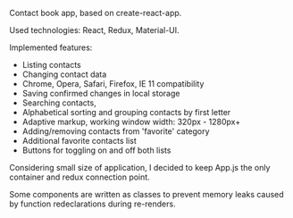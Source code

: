 Contact book app, based on create-react-app.

Used technologies: React, Redux, Material-UI.

Implemented features:
- Listing contacts
- Changing contact data
- Chrome, Opera, Safari, Firefox, IE 11 compatibility
- Saving confirmed changes in local storage
- Searching contacts,
- Alphabetical sorting and grouping contacts by first letter
- Adaptive markup, working window width: 320px - 1280px+
- Adding/removing contacts from 'favorite' category
- Additional favorite contacts list
- Buttons for toggling on and off both lists

Considering small size of application, I decided to keep App.js the only container and redux connection point.

Some components are written as classes to prevent memory leaks caused by function redeclarations during re-renders.
